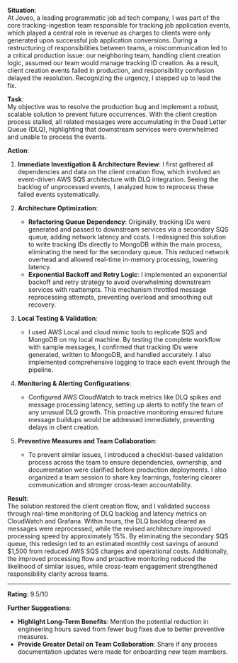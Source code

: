 **Situation**:  
At Joveo, a leading programmatic job ad tech company, I was part of the core tracking-ingestion team responsible for tracking job application events, which played a central role in revenue as charges to clients were only generated upon successful job application conversions. During a restructuring of responsibilities between teams, a miscommunication led to a critical production issue: our neighboring team, handling client creation logic, assumed our team would manage tracking ID creation. As a result, client creation events failed in production, and responsibility confusion delayed the resolution. Recognizing the urgency, I stepped up to lead the fix.

**Task**:  
My objective was to resolve the production bug and implement a robust, scalable solution to prevent future occurrences. With the client creation process stalled, all related messages were accumulating in the Dead Letter Queue (DLQ), highlighting that downstream services were overwhelmed and unable to process the events.

**Action**:
1. **Immediate Investigation & Architecture Review**: I first gathered all dependencies and data on the client creation flow, which involved an event-driven AWS SQS architecture with DLQ integration. Seeing the backlog of unprocessed events, I analyzed how to reprocess these failed events systematically.

2. **Architecture Optimization**:
    - **Refactoring Queue Dependency**: Originally, tracking IDs were generated and passed to downstream services via a secondary SQS queue, adding network latency and costs. I redesigned this solution to write tracking IDs directly to MongoDB within the main process, eliminating the need for the secondary queue. This reduced network overhead and allowed real-time in-memory processing, lowering latency.
    - **Exponential Backoff and Retry Logic**: I implemented an exponential backoff and retry strategy to avoid overwhelming downstream services with reattempts. This mechanism throttled message reprocessing attempts, preventing overload and smoothing out recovery.

3. **Local Testing & Validation**:
    - I used AWS Local and cloud mimic tools to replicate SQS and MongoDB on my local machine. By testing the complete workflow with sample messages, I confirmed that tracking IDs were generated, written to MongoDB, and handled accurately. I also implemented comprehensive logging to trace each event through the pipeline.

4. **Monitoring & Alerting Configurations**:
    - Configured AWS CloudWatch to track metrics like DLQ spikes and message processing latency, setting up alerts to notify the team of any unusual DLQ growth. This proactive monitoring ensured future message buildups would be addressed immediately, preventing delays in client creation.

5. **Preventive Measures and Team Collaboration**:
    - To prevent similar issues, I introduced a checklist-based validation process across the team to ensure dependencies, ownership, and documentation were clarified before production deployments. I also organized a team session to share key learnings, fostering clearer communication and stronger cross-team accountability.

**Result**:  
The solution restored the client creation flow, and I validated success through real-time monitoring of DLQ backlog and latency metrics on CloudWatch and Grafana. Within hours, the DLQ backlog cleared as messages were reprocessed, while the revised architecture improved processing speed by approximately 15%. By eliminating the secondary SQS queue, this redesign led to an estimated monthly cost savings of around $1,500 from reduced AWS SQS charges and operational costs. Additionally, the improved processing flow and proactive monitoring reduced the likelihood of similar issues, while cross-team engagement strengthened responsibility clarity across teams.

---

**Rating**: 9.5/10

**Further Suggestions**:
- **Highlight Long-Term Benefits**: Mention the potential reduction in engineering hours saved from fewer bug fixes due to better preventive measures.
- **Provide Greater Detail on Team Collaboration**: Share if any process documentation updates were made for onboarding new team members.
